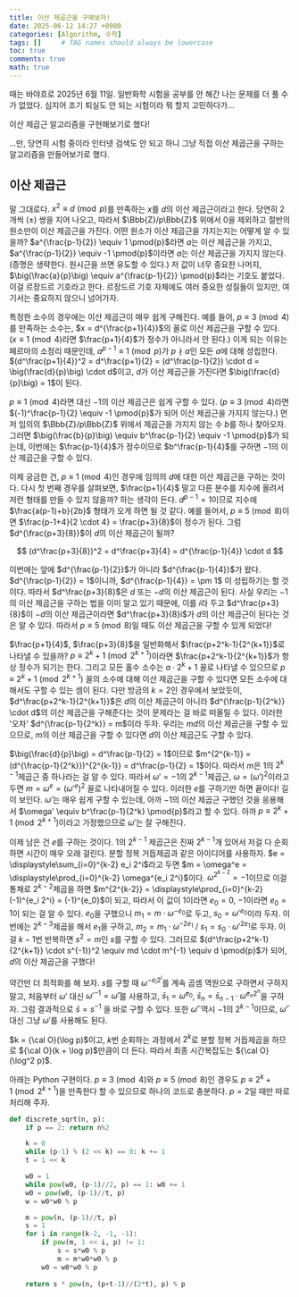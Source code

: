 ```yaml
---
title: 이산 제곱근을 구해보자!
date: 2025-06-12 14:27 +0900
categories: [Algorithm, 수학]
tags: []     # TAG names should always be lowercase
toc: true
comments: true
math: true
---
```


때는 바야흐로 2025년 6월 11일. 일반화학 시험을 공부를 안 해간 나는 문제를 더 풀 수가 없었다. 심지어 조기 퇴실도 안 되는 시험이라 뭐 할지 고민하다가...

이산 제곱근 알고리즘을 구현해보기로 했다!

...만, 당연히 시험 중이라 인터넷 검색도 안 되고 하니 그냥 직접 이산 제곱근을 구하는 알고리즘을 만들어보기로 했다.

## 이산 제곱근
말 그대로다. $x^2 \equiv d \pmod{p}$를 만족하는 $x$를 $d$의 이산 제곱근이라고 한다. 당연히 2개씩 ($\pm$) 쌍을 지어 나오고, 따라서 $\Bbb{Z}/p\Bbb{Z}$ 위에서 0을 제외하고 절반의 원소만이 이산 제곱근을 가진다. 어떤 원소가 이산 제곱근을 가지는지는 어떻게 알 수 있을까? $a^{\frac{p-1}{2}} \equiv 1 \pmod{p}$라면 $a$는 이산 제곱근을 가지고, $a^{\frac{p-1}{2}} \equiv -1 \pmod{p}$이라면 $a$는 이산 제곱근을 가지지 않는다. (증명은 생략한다. 원시근을 쓰면 유도할 수 있다.) 저 값이 너무 중요한 나머지, $\big(\frac{a}{p}\big) \equiv a^{\frac{p-1}{2}} \pmod{p}$라는 기호도 붙었다. 이걸 르장드르 기호라고 한다. 르장드르 기호 자체에도 여러 중요한 성질들이 있지만, 여기서는 중요하지 않으니 넘어가자.

특정한 소수의 경우에는 이산 제곱근이 매우 쉽게 구해진다. 예를 들어, $p \equiv 3 \pmod{4}$를 만족하는 소수는, $x = d^{\frac{p+1}{4}}$의 꼴로 이산 제곱근을 구할 수 있다. ($x \equiv 1 \pmod{4}$라면 $\frac{p+1}{4}$가 정수가 아니라서 안 된다.) 이게 되는 이유는 페르마의 소정리 때문인데, $a^{p-1} \equiv 1 \pmod{p}$가 $p \nmid a$인 모든 $a$에 대해 성립한다. $(d^\frac{p+1}{4})^2 = d^\frac{p+1}{2} = (d^\frac{p-1}{2}) \cdot d = \big(\frac{d}{p}\big) \cdot d$이고, $d$가 이산 제곱근을 가진다면 $\big(\frac{d}{p}\big) = 1$이 된다.

$p \equiv 1 \pmod{4}$라면 대신 $-1$의 이산 제곱근은 쉽게 구할 수 있다. ($p \equiv 3 \pmod{4}$라면 $(-1)^\frac{p-1}{2} \equiv -1 \pmod{p}$가 되어 이산 제곱근을 가지지 않는다.) 먼저 임의의 $\Bbb{Z}/p\Bbb{Z}$ 위에서 제곱근을 가지지 않는 수 $b$를 하나 찾아오자. 그러면 $\big(\frac{b}{p}\big) \equiv b^\frac{p-1}{2} \equiv -1 \pmod{p}$가 되는데, 이번에는 $\frac{p-1}{4}$가 정수이므로 $b^\frac{p-1}{4}$를 구하면 $-1$의 이산 제곱근을 구할 수 있다.

이제 궁금한 건, $p \equiv 1 \pmod{4}$인 경우에 임의의 $d$에 대한 이산 제곱근을 구하는 것이다. 다시 첫 번째 경우를 살펴보면, $\frac{p+1}{4}$ 말고 다른 분수를 지수에 올려서 저런 형태를 만들 수 있지 않을까? 하는 생각이 든다. $d^{p-1} = 1$이므로 지수에 $\frac{a(p-1)+b}{2b}$ 형태가 오게 하면 될 것 같다. 예를 들어서, $p \equiv 5 \pmod{8}$이면 $\frac{p-1+4}{2 \cdot 4} = \frac{p+3}{8}$이 정수가 된다. 그럼 $d^{\frac{p+3}{8}}$이 $d$의 이산 제곱근이 될까?

$$ (d^\frac{p+3}{8})^2 = d^\frac{p+3}{4} = d^{\frac{p-1}{4}} \cdot d $$

이번에는 앞에 $d^{\frac{p-1}{2}}$가 아니라 $d^{\frac{p-1}{4}}$가 왔다. $d^{\frac{p-1}{2}} = 1$이니까, $d^{\frac{p-1}{4}} = \pm 1$ 이 성립하기는 할 것이다. 따라서 $d^\frac{p+3}{8}$은 $d$ 또는 $-d$의 이산 제곱근이 된다. 사실 우리는 $-1$의 이산 제곱근을 구하는 법을 이미 알고 있기 때문에, 이를 $i$라 두고 $d^\frac{p+3}{8}$이 $-d$의 이산 제곱근이라면 $d^\frac{p+3}{8}i$가 $d$의 이산 제곱근이 된다는 것은 알 수 있다. 따라서 $p \equiv 5 \pmod{8}$일 때도 이산 제곱근을 구할 수 있게 되었다!

$\frac{p+1}{4}$, $\frac{p+3}{8}$을 일반화해서 $\frac{p+2^k-1}{2^{k+1}}$로 나타낼 수 있을까? $p \equiv 2^k+1 \pmod{2^{k+1}}$이라면 $\frac{p+2^k-1}{2^{k+1}}$가 항상 정수가 되기는 한다. 그리고 모든 홀수 소수는 $a \cdot 2^k + 1$ 꼴로 나타낼 수 있으므로 $p \equiv 2^k+1 \pmod{2^{k+1}}$ 꼴의 소수에 대해 이산 제곱근을 구할 수 있다면 모든 소수에 대해서도 구할 수 있는 셈이 된다. 다만 방금의 $k = 2$인 경우에서 보았듯이, $d^\frac{p+2^k-1}{2^{k+1}}$은 $d$의 이산 제곱근이 아니라 $d^{\frac{p-1}{2^k}} \cdot d$의 이산 제곱근을 구해준다는 것이 문제라는 걸 바로 떠올릴 수 있다. 이러한 '오차' $d^{\frac{p-1}{2^k}} = m$이라 두자. 우리는 $md$의 이산 제곱근을 구할 수 있으므로, $m$의 이산 제곱근을 구할 수 있다면 $d$의 이산 제곱근도 구할 수 있다. 

$\big(\frac{d}{p}\big) = d^\frac{p-1}{2} = 1$이므로 $m^{2^{k-1}} = (d^{\frac{p-1}{2^k}})^{2^{k-1}} = d^\frac{p-1}{2} = 1$이다. 따라서 $m$은 $1$의 $2^{k-1}$제곱근 중 하나라는 걸 알 수 있다. 따라서 $\omega' = -1$의 $2^{k-1}$제곱근, $\omega = (\omega')^2$이라고 두면 $m = \omega^e = (\omega'^e)^2$ 꼴로 나타내어질 수 있다. 이러한 $e$를 구하기만 하면 끝이다! 길이 보인다. $\omega'$는 매우 쉽게 구할 수 있는데, 아까 $-1$의 이산 제곱근 구했던 것을 응용해서 $\omega' \equiv b^\frac{p-1}{2^k} \pmod{p}$라고 할 수 있다. 아까 $p \equiv 2^k + 1 \pmod{2^{k+1}}$이라고 가정했으므로 $\omega'$는 잘 구해진다. 

이제 남은 건 $e$를 구하는 것이다. $1$의 $2^{k-1}$ 제곱근은 진짜 $2^{k-1}$개 있어서 저걸 다 순회하면 시간이 매우 오래 걸린다. 분할 정복 거듭제곱과 같은 아이디어를 사용하자. $e = \displaystyle\sum_{i=0}^{k-2} e_i 2^i$라고 두면 $m = \omega^e = \displaystyle\prod_{i=0}^{k-2} \omega^{e_i 2^i}$이다. $\omega^{2^{k-2}} = -1$이므로 이걸 통채로 $2^{k-2}$제곱을 하면 $m^{2^{k-2}} = \displaystyle\prod_{i=0}^{k-2} (-1)^{e_i 2^i} = (-1)^{e_0}$이 되고, 따라서 이 값이 $1$이라면 $e_0 = 0$, $-1$이라면 $e_0 = 1$이 되는 걸 알 수 있다. $e_0$을 구했으니 $m_1 = m \cdot \omega^{-e_0}$로 두고, $s_0 = {\omega'}^{e_0}$이라 두자. 이번에는 $2^{k-3}$제곱을 해서 $e_1$을 구하고, $m_2 = m_1 \cdot \omega^{-2e_1}$ / $s_1 = s_0 \cdot \omega'^{2e_1}$로 두자. 이걸 $k-1$번 반복하면 $s^2 = m$인 $s$를 구할 수 있다. 그러므로 $(d^\frac{p+2^k-1}{2^{k+1}} \cdot s^{-1})^2 \equiv md \cdot m^{-1} \equiv d \pmod{p}$가 되어, $d$의 이산 제곱근을 구했다!

약간만 더 최적화를 해 보자. $s$를 구할 때 $\omega^{-e_i2^i}$를 계속 곱셈 역원으로 구하면서 구하지 말고, 처음부터 $\omega'$ 대신 ${\omega'}^{-1} = \bar\omega'$를 사용하고, $\bar s_1 = \bar\omega^{e_0}$, $\bar s_n = \bar s_{n-1} \cdot \bar\omega^{e_n2^n}$을 구하자. 그럼 결과적으로 $\bar s = s^{-1}$ 을 바로 구할 수 있다. 또한 $\bar\omega'$ 역시 $-1$의 $2^{k-1}$이므로, $\bar\omega'$ 대신 그냥 $\omega'$를 사용해도 된다. 

$k = {\cal O}(\log p)$이고, $k$번 순회하는 과정에서 $2^{k}$로 분할 정복 거듭제곱을 하므로 ${\cal O}(k + \log p)$만큼이 더 든다. 따라서 최종 시간복잡도는 ${\cal O}(\log^2 p)$.

아래는 Python 구현이다. $p \equiv 3 \pmod{4}$와 $p \equiv 5 \pmod{8}$인 경우도 $p \equiv 2^k+1 \pmod{2^{k+1}}$을 만족한다 할 수 있으므로 하나의 코드로 충분하다. $p=2$일 때만 따로 처리해 주자.

```py
def discrete_sqrt(n, p):
    if p == 2: return n%2

    k = 0
    while (p-1) % (2 << k) == 0: k += 1
    t = 1 << k

    w0 = 1
    while pow(w0, (p-1)//2, p) == 1: w0 += 1
    w0 = pow(w0, (p-1)//t, p)
    w = w0*w0 % p

    m = pow(n, (p-1)//t, p)
    s = 1
    for i in range(k-2, -1, -1):
        if pow(m, 1 << i, p) != 1:
            s = s*w0 % p
            m = m*w0*w0 % p
        w0 = w0*w0 % p
    
    return s * pow(n, (p+t-1)//(2*t), p) % p
```